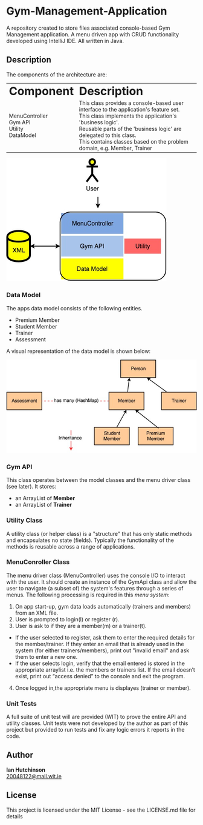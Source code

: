 # Gym-Management-Application
A repository created to store files associated console-based Gym Management application. A menu driven app with CRUD functionality developed using IntelliJ IDE. All written in Java.

## Description

The components of the architecture are:
<table border="0">
 <tr>
    <td><b style="font-size:30px">Component</b></td>
    <td><b style="font-size:30px">Description</b></td>
 </tr>
 <tr>
    <td>MenuController<br>
        Gym API<br>
        Utility<br>
        DataModel
    </td>
    <td>This class provides a console-based user interface to the application's feature set.<br>
        This class implements the application's 'business logic'.<br>
        Reusable parts of the 'business logic' are delegated to this class.<br>
        This contains classes based on the problem domain, e.g. Member, Trainer
    </td>
 </tr>
</table>

![](https://github.com/Irhutchi/Gym-Management-Application/blob/master/imgs/archictecture.jpg)

### Data Model

The apps data model consists of the following entities. 

* Premium Member
* Student Member
* Trainer
* Assessment

A visual representation of the data model is shown below:

![](https://github.com/Irhutchi/Gym-Management-Application/blob/master/imgs/dataModel.jpg)

### Gym API
This class operates between the model classes and the menu driver class (see later). It stores:

* an ArrayList of **Member**
* an ArrayList of **Trainer**

### Utility Class
A utility class (or helper class) is a "structure" that has only static methods and encapsulates no state (fields). 
Typically the functionality of the methods is reusable across a range of applications. 

### MenuConroller Class
The menu driver class (MenuController) uses the console I/O to interact with the user. 
It should create an instance of the GymApi class and allow the user to navigate (a subset of) the system's features through a series of menus. 
The following processing is required in this *menu system*:

1. On app start-up, gym data loads automatically (trainers and members) from an XML file.
2. User is prompted to login(l) or register (r).
3. User is ask to if they are a member(m) or a trainer(t). <br>
  * If the user selected to register, ask them to enter the required details for the member/trainer. If they enter an email that is already used in the system (for either trainers/members), 
  print out "invalid email" and ask them to enter a new one.<br>
  * If the user selects login, verify that the email entered is stored in the appropriate arraylist i.e. the members or trainers list. If the email doesn’t exist, print out “access denied” to the console and exit the program.<br>
4. Once logged in,the appropriate menu is displayes (trainer or member).

### Unit Tests
A full suite of unit test will are provided (WIT) to prove the entire API and utility classes. 
Unit tests were not developed by the author as part of this project but provided to run tests and fix any logic errors it reports in the code.

## Author

**Ian Hutchinson**  
20048122@mail.wit.ie


## License

This project is licensed under the MIT  License - see the LICENSE.md file for details
